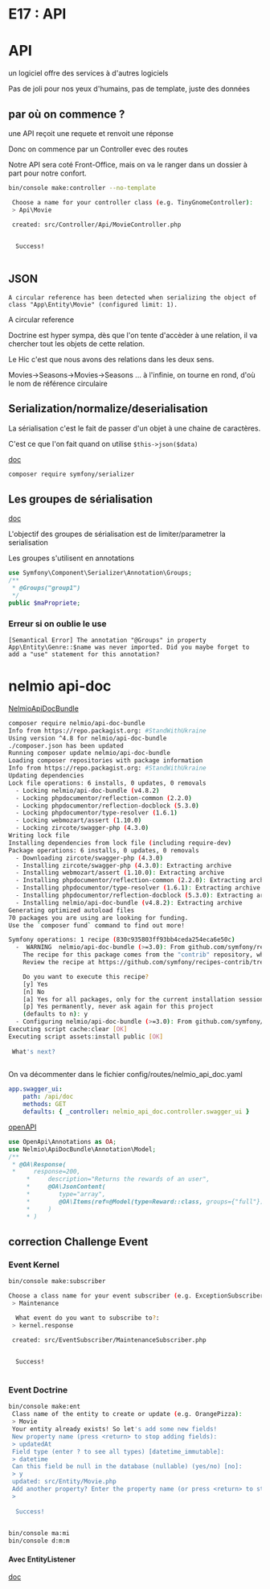 # E17 : API

# API

un logiciel offre des services à d'autres logiciels

Pas de joli pour nos yeux d'humains, pas de template, juste des données

## par où on commence ?

une API reçoit une requete et renvoit une réponse

Donc on commence par un Controller evec des routes

Notre API sera coté Front-Office, mais on va le ranger dans un dossier à part pour notre confort.

```bash
bin/console make:controller --no-template

 Choose a name for your controller class (e.g. TinyGnomeController):
 > Api\Movie

 created: src/Controller/Api/MovieController.php

           
  Success! 
           

```

## JSON

```text
A circular reference has been detected when serializing the object of class "App\Entity\Movie" (configured limit: 1).
```

A circular reference

Doctrine est hyper sympa, dès que l'on tente d'accèder à une relation, il va chercher tout les objets de cette relation.

Le Hic c'est que nous avons des relations dans les deux sens.

Movies->Seasons->Movies->Seasons ... à l'infinie, on tourne en rond, d'où le nom de référence circulaire

## Serialization/normalize/deserialisation

La sérialisation c'est le fait de passer d'un objet à une chaine de caractères.

C'est ce que l'on fait quand on utilise `$this->json($data)`

[doc](https://symfony.com/doc/5.4/components/serializer.html)

```bash
composer require symfony/serializer
```

## Les groupes de sérialisation

[doc](https://symfony.com/doc/5.4/components/serializer.html#attributes-groups)

L'objectif des groupes de sérialisation est de limiter/parametrer la serialisation

Les groupes s'utilisent en annotations

```php
use Symfony\Component\Serializer\Annotation\Groups;
/**
 * @Groups("group1")
 */
public $maPropriete;
```

### Erreur si on oublie le use

```text
[Semantical Error] The annotation "@Groups" in property App\Entity\Genre::$name was never imported. Did you maybe forget to add a "use" statement for this annotation?
```

# nelmio api-doc

[NelmioApiDocBundle](https://symfony.com/doc/current/NelmioApiDocBundle/index.html)

```bash
composer require nelmio/api-doc-bundle
Info from https://repo.packagist.org: #StandWithUkraine
Using version ^4.8 for nelmio/api-doc-bundle
./composer.json has been updated
Running composer update nelmio/api-doc-bundle
Loading composer repositories with package information
Info from https://repo.packagist.org: #StandWithUkraine
Updating dependencies
Lock file operations: 6 installs, 0 updates, 0 removals
  - Locking nelmio/api-doc-bundle (v4.8.2)
  - Locking phpdocumentor/reflection-common (2.2.0)
  - Locking phpdocumentor/reflection-docblock (5.3.0)
  - Locking phpdocumentor/type-resolver (1.6.1)
  - Locking webmozart/assert (1.10.0)
  - Locking zircote/swagger-php (4.3.0)
Writing lock file
Installing dependencies from lock file (including require-dev)
Package operations: 6 installs, 0 updates, 0 removals
  - Downloading zircote/swagger-php (4.3.0)
  - Installing zircote/swagger-php (4.3.0): Extracting archive
  - Installing webmozart/assert (1.10.0): Extracting archive
  - Installing phpdocumentor/reflection-common (2.2.0): Extracting archive
  - Installing phpdocumentor/type-resolver (1.6.1): Extracting archive
  - Installing phpdocumentor/reflection-docblock (5.3.0): Extracting archive
  - Installing nelmio/api-doc-bundle (v4.8.2): Extracting archive
Generating optimized autoload files
70 packages you are using are looking for funding.
Use the `composer fund` command to find out more!

Symfony operations: 1 recipe (830c935803ff93bb4ceda254eca6e50c)
  -  WARNING  nelmio/api-doc-bundle (>=3.0): From github.com/symfony/recipes-contrib:master
    The recipe for this package comes from the "contrib" repository, which is open to community contributions.
    Review the recipe at https://github.com/symfony/recipes-contrib/tree/master/nelmio/api-doc-bundle/3.0

    Do you want to execute this recipe?
    [y] Yes
    [n] No
    [a] Yes for all packages, only for the current installation session
    [p] Yes permanently, never ask again for this project
    (defaults to n): y
  - Configuring nelmio/api-doc-bundle (>=3.0): From github.com/symfony/recipes-contrib:master
Executing script cache:clear [OK]
Executing script assets:install public [OK]
              
 What's next? 
              

```

On va décommenter dans le fichier config/routes/nelmio_api_doc.yaml

```yaml
app.swagger_ui:
    path: /api/doc
    methods: GET
    defaults: { _controller: nelmio_api_doc.controller.swagger_ui }
```

[openAPI](https://swagger.io/specification/)


```php
use OpenApi\Annotations as OA;
use Nelmio\ApiDocBundle\Annotation\Model;
/**
 * @OA\Response(
 *     response=200,
     *     description="Returns the rewards of an user",
     *     @OA\JsonContent(
     *        type="array",
     *        @OA\Items(ref=@Model(type=Reward::class, groups={"full"}))
     *     )
     * )
```

## correction Challenge Event

### Event Kernel

```bash
bin/console make:subscriber

Choose a class name for your event subscriber (e.g. ExceptionSubscriber):
 > Maintenance

  What event do you want to subscribe to?:
 > kernel.response

 created: src/EventSubscriber/MaintenanceSubscriber.php

           
  Success! 
           
```

### Event Doctrine

```bash
bin/console make:ent
 Class name of the entity to create or update (e.g. OrangePizza):
 > Movie
 Your entity already exists! So let's add some new fields!
 New property name (press <return> to stop adding fields):
 > updatedAt
 Field type (enter ? to see all types) [datetime_immutable]:
 > datetime
 Can this field be null in the database (nullable) (yes/no) [no]:
 > y
 updated: src/Entity/Movie.php
 Add another property? Enter the property name (or press <return> to stop adding fields):
 > 
           
  Success! 
           
```

```bash
bin/console ma:mi
bin/console d:m:m
```

#### Avec EntityListener

[doc](https://symfony.com/doc/current/doctrine/events.html#doctrine-entity-listeners)
